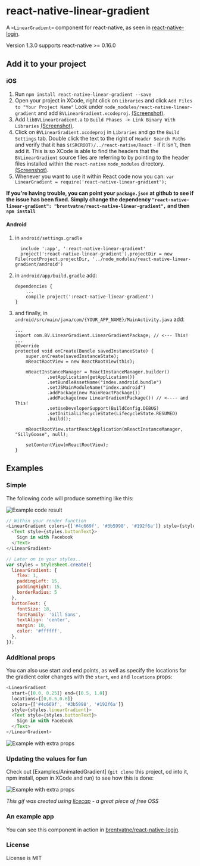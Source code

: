 # react-native-linear-gradient

A `<LinearGradient>` component for react-native, as seen in
[react-native-login](https://github.com/brentvatne/react-native-login).

Version 1.3.0 supports react-native >= 0.16.0

## Add it to your project

### iOS

1. Run `npm install react-native-linear-gradient --save`
2. Open your project in XCode, right click on `Libraries` and click `Add
   Files to "Your Project Name"` Look under `node_modules/react-native-linear-gradient` and add `BVLinearGradient.xcodeproj`.  [(Screenshot)](http://url.brentvatne.ca/g9Wp). 
3. Add `libBVLinearGradient.a` to `Build Phases -> Link Binary With Libraries`
   [(Screenshot)](http://url.brentvatne.ca/g9Wp).
4. Click on `BVLinearGradient.xcodeproj` in `Libraries` and go the `Build
   Settings` tab. Double click the text to the right of `Header Search
   Paths` and verify that it has `$(SRCROOT)/../react-native/React` - if it
   isn't, then add it. This is so XCode is able to find the headers that
   the `BVLinearGradient` source files are referring to by pointing to the
   header files installed within the `react-native` `node_modules`
   directory. [(Screenshot)](http://url.brentvatne.ca/7wE0).
5. Whenever you want to use it within React code now you can: `var LinearGradient =
   require('react-native-linear-gradient');`

**If you're having trouble, you can point your `package.json` at github to see if the issue has been fixed.  Simply change the dependency `"react-native-linear-gradient": "brentvatne/react-native-linear-gradient",` and then `npm install`**

#### Android

1. in `android/settings.gradle`
   ```
     include ':app', ':react-native-linear-gradient'
     project(':react-native-linear-gradient').projectDir = new File(rootProject.projectDir, '../node_modules/react-native-linear-gradient/android')
   ```

2. in `android/app/build.gradle` add:
   ```
   dependencies {
       ...
       compile project(':react-native-linear-gradient')
   }
   ```

3. and finally, in `android/src/main/java/com/{YOUR_APP_NAME}/MainActivity.java` add:
   ```
   ...
   import com.BV.LinearGradient.LinearGradientPackage; // <--- This!
   ...
   @Override
   protected void onCreate(Bundle savedInstanceState) {
       super.onCreate(savedInstanceState);
       mReactRootView = new ReactRootView(this);
   
       mReactInstanceManager = ReactInstanceManager.builder()
               .setApplication(getApplication())
               .setBundleAssetName("index.android.bundle")
               .setJSMainModuleName("index.android")
               .addPackage(new MainReactPackage())
               .addPackage(new LinearGradientPackage()) // <---- and This!
               .setUseDeveloperSupport(BuildConfig.DEBUG)
               .setInitialLifecycleState(LifecycleState.RESUMED)
               .build();
   
       mReactRootView.startReactApplication(mReactInstanceManager, "SillyGoose", null);
   
       setContentView(mReactRootView);
   }
   ```

## Examples


### Simple

The following code will produce something like this:

![Example code result](https://raw.githubusercontent.com/brentvatne/react-native-linear-gradient/master/example.png)

```javascript
// Within your render function
<LinearGradient colors={['#4c669f', '#3b5998', '#192f6a']} style={styles.linearGradient}>
  <Text style={styles.buttonText}>
    Sign in with Facebook
  </Text>
</LinearGradient>

// Later on in your styles..
var styles = StyleSheet.create({
  linearGradient: {
    flex: 1,
    paddingLeft: 15,
    paddingRight: 15,
    borderRadius: 5
  },
  buttonText: {
    fontSize: 18,
    fontFamily: 'Gill Sans',
    textAlign: 'center',
    margin: 10,
    color: '#ffffff',
  },
});
```

### Additional props

You can also use start and end points, as well as specify the locations
for the gradient color changes with the `start`, `end` and `locations`
props:

```javascript
<LinearGradient
  start={[0.0, 0.25]} end={[0.5, 1.0]}
  locations={[0,0.5,0.6]}
  colors={['#4c669f', '#3b5998', '#192f6a']}
  style={styles.linearGradient}>
  <Text style={styles.buttonText}>
    Sign in with Facebook
  </Text>
</LinearGradient>
```

![Example with extra props](https://raw.githubusercontent.com/brentvatne/react-native-linear-gradient/master/example-other-props.png)

### Updating the values for fun

Check out [Examples/AnimatedGradient] (`git clone` this project, cd into it, npm install, open in XCode and run) to see how this is done:

![Example with extra props](https://raw.githubusercontent.com/brentvatne/react-native-linear-gradient/master/example-animated.gif)

*This gif was created using [licecap](http://www.cockos.com/licecap/) - a great piece of free OSS*

### An example app
You can see this component in action in [brentvatne/react-native-login](https://github.com/brentvatne/react-native-login/blob/master/App/Screens/LoginScreen.js#L70-L73).

### License

License is MIT

